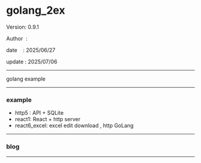 ﻿# golang_2ex

 Version: 0.9.1

 Author  :

 date    : 2025/06/27

 update : 2025/07/06

***

golang example

***
### example

* http5 : API + SQLite
* react1: React + http server
* react6_excel: excel edit download , http GoLang

***
### blog

***

